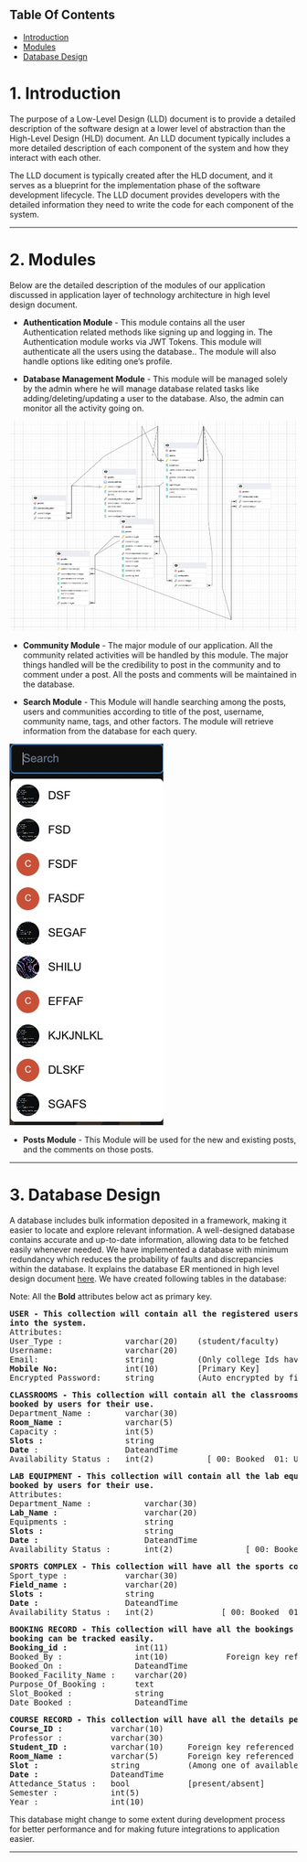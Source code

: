 ## Table Of Contents
* [Introduction](#1-introduction)
* [Modules](#2-modules)
* [Database Design](#3-database-design)

# 1. Introduction

The purpose of a Low-Level Design (LLD) document is to provide a detailed description of the software design at a lower level of abstraction than the High-Level Design (HLD) document. An LLD document typically includes a more detailed description of each component of the system and how they interact with each other.

The LLD document is typically created after the HLD document, and it serves as a blueprint for the implementation phase of the software development lifecycle. The LLD document provides developers with the detailed information they need to write the code for each component of the system.

***

# 2. Modules
Below are the detailed description of the modules of our application discussed in application layer of technology architecture in high level design document.
- **Authentication Module** - This module contains all the user Authentication related methods like signing up and logging in. The Authentication module works via JWT Tokens. This module will authenticate all the users using the database.. The module will also handle options like editing one’s profile.


- **Database Management Module** - This module will be managed solely by the admin where he will manage database related tasks like adding/deleting/updating a user to the database. Also, the admin can monitor all the activity going on.

<img src="images/databaseDesign.jpeg"></img>

- **Community Module** - The major module of our application. All the community related activities will be handled by this module. The major things handled will be the credibility to post in the community and to comment under a post. All the posts and comments will be maintained in the database.

- **Search Module** - This Module will handle searching among the posts, users and communities according to title of the post, username, community name, tags, and other factors. The module will retrieve information from the database for each query.

<img src="images/interface4.jpeg"></img>

- **Posts Module** - This Module will be used for the new and existing posts, and the comments on those posts.


***


# 3. Database Design
A database includes bulk information deposited in a framework, making it easier to locate and explore relevant information. A well-designed database contains accurate and up-to-date information, allowing data to be fetched easily whenever needed.
We have implemented a database with minimum redundancy which reduces the probability of faults and discrepancies within the database.
It explains the database ER mentioned in high level design document [here](https://github.com/CS305-software-Engineering/App-for-campus-facility-booking/wiki/High-Level-Design-Document#database-design).
We have created following tables in the database:

Note: All the **Bold** attributes below act as primary key.
<pre>
<b>USER - This collection will contain all the registered users and only these users will be able to login
into the system.</b>
Attributes:
User_Type :             varchar(20)    (student/faculty)
Username:               varchar(20)      
Email:                  string         (Only college Ids have access to app).
<b>Mobile No:</b>              int(10)        [Primary Key]
Encrypted Password:     string         (Auto encrypted by firebase auth).
</pre>



<pre>
<b>CLASSROOMS - This collection will contain all the classrooms that can be booked. These classrooms can be 
booked by users for their use.</b>
Department_Name :       varchar(30) 
<b>Room_Name :</b>             varchar(5)
Capacity :              int(5) 
<b>Slots :</b>                 string
<b>Date</b> :                  DateandTime
Availability_Status :   int(2)           [ 00: Booked  01: Unavailable   : 10: AcadSlots]
</pre>

<pre>
<b>LAB EQUIPMENT - This collection will contain all the lab equipment that can be booked. These lab equipment can be
booked by users for their use.</b>
Attributes:
Department_Name :           varchar(30)   
<b>Lab_Name :</b>                  varchar(20)      
Equipments :                string
<b>Slots :</b>                     string
<b>Date :</b>                      DateandTime
Availability_Status :       int(2)               [ 00: Booked  01: Unavailable   10: AcadSlots]
</pre>

<pre>
<b>SPORTS COMPLEX - This collection will have all the sports complexes that can be booked.</b>
Sport_type :            varchar(30)
<b>Field_name :</b>            varchar(20)
<b>Slots :</b>                 string
<b>Date :</b>                  DateandTime
Availability_Status :   int(2)              [ 00: Booked  01: Unavailable   10: AcadSlots]
</pre>

<pre>
<b>BOOKING RECORD - This collection will have all the bookings made till now through which a particular 
booking can be tracked easily.</b>
<b>Booking_id :</b>              int(11)    
Booked_By :               int(10)            Foreign key referenced to mobile in USER table.
Booked_On :               DateandTime
Booked_Facility_Name :    varchar(20)
Purpose_Of_Booking :      text
Slot_Booked :             string
Date_Booked :             DateandTime
</pre>

<pre>
<b>COURSE RECORD - This collection will have all the details pertaining to the courses being taken.</b>
<b>Course_ID :</b>          varchar(10)
Professor :          varchar(30)
<b>Student_ID :</b>         varchar(10)     Foreign key referenced to username in USER table.
<b>Room_Name :</b>          varchar(5)      Foreign key referenced to room_name in CLASSROOM table.
<b>Slot :</b>               string          (Among one of available slot selected from CLASSROOM table)
<b>Date :</b>               DateandTime
Attedance_Status :   bool            [present/absent]
Semester :           int(5)
Year :               int(10)
</pre>

This database might change to some extent during development process for better performance and for making future integrations to application easier.


***
